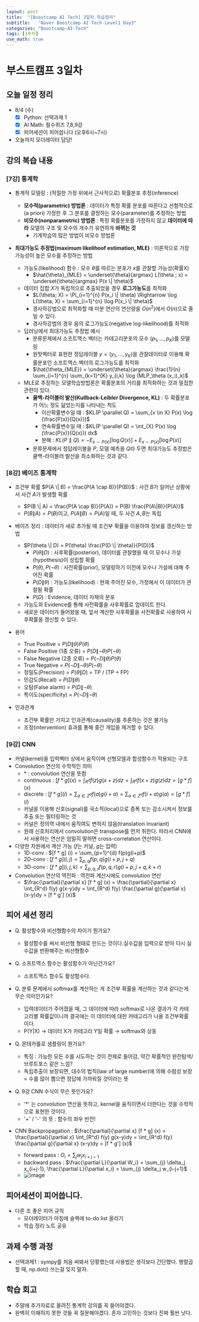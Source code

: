 ```yaml
---
layout: post
title:  "[Boostcamp AI Tech] 3일차 학습정리"
subtitle:   "Naver Boostcamp AI Tech Level1 Day3"
categories: "Boostcamp-AI-Tech"
tags: [1주차]
use_math: true
---
```


# 부스트캠프 3일차

## 오늘 일정 정리

* 8/4 (수)
  - [x] Python: 선택과제 1
  - [x] AI Math: 필수퀴즈 7,8,9강
  - [x] 피어세션이 피어씁니다 (오후6시~7시)
* 오늘까지 모더레이터 담당!

## 강의 복습 내용

### [7강] 통계학

* 통계적 모델링 : (적절한 가정 위에서 근사적으로) 확률분포 추정(inference)
  * **모수적(parametric) 방법론** : 데이터가 특정 확률 분포를 따른다고 선험적으로(a priori) 가정한 후 그 분포를 결정하는 모수(parameter)를 추정하는 방법
  * **비모수(nonparametric) 방법론** : 특정 확률분포를 가정하지 않고 **데이터에 따라** 모델의 구조 및 모수의 개수가 유연하게 **바뀌는 것**
    * 기계학습의 많은 방법이 비모수 방법론
  
* **최대가능도 추정법(maximum likelihoof estimation, MLE)** : 이론적으로 가장 가능성이 높은 모수를 추정하는 방법
  * 가능도(likelihood) 함수 : 모수 $\theta$를 따르는 분포가 $x$를 관찰할 가능성(확률X)
    * $\hat{\theta}_{MLE} = \underset{\theta}{argmax} L(\theta ; x) = \underset{\theta}{argmax} P(x \| \theta)$​
  * 데이터 집합 $X$가 독립적으로 추출되었을 경우 **로그가능도**를 최적화
    * $L(\theta; X) = \Pi_{i=1}^{n} P(x_i \| \theta) \Rightarrow \log L(\theta; X) = \sum_{i=1}^{n} \log P(x_i \| \theta)$
    * 경사하강법으로 최적화할 때 미분 연산의 연산량을 $O(n^2)$에서 $O(n)$으로 줄일 수 있다.
    * 경사하강법의 경우 음의 로그가능도(negative log-likelihood)를 최적화
  * 딥러닝에서 최대가능도 추정법 예시
    * 분류문제에서 소프트맥스 벡터는 카테고리분포의 모수 ($p_1, ..., p_K$)를 모델링
    * 원핫벡터로 표현한 정답레이블 $y = (y_1, ..., y_K)$​을 관찰데이터로 이용해 확률분포인 소프트맥스 벡터의 로그가능도를 최적화
    * $\hat{\theta_{MLE}} = \underset{\theta}{argmax} \frac{1}{n} \sum_{i=1}^{n} \sum_{k=1}^{K} y_{i,k} \log (MLP_\theta (x_i)_k)$
  * MLE로 추정하는 모델학습방법론은 확률분포의 거리를 최적화하는 것과 밀접한 관련이 있다.
    * **쿨백-라이블러 발산(Kullback-Leibler Divergence, KL)** : 두 확률분포가 어느 정도 닮았는지를 나타내는 척도
      * 이산확률변수일 떄 : $KL(P \parallel Q) = \sum_{x \in X} P(x) \log (\frac{P(x)}{Q(x)})$
      * 연속확률변수일 때 : $KL(P \parallel Q) = \int_{X} P(x) \log (\frac{P(x)}{Q(x)}) dx$
      * 분해 : $KL(P \parallel Q) = - E_{x \sim P(x)} [\log Q(x)] + E_{x \sim P(x)} [\log P(x)]$
    * 분류문제에서 정답레이블을 $P$​, 모델 예측을 $Q$​​라 두면 최대가능도 추정법은 쿨백-라이블러 발산을 최소화하는 것과 같다. 


### [8강] 베이즈 통계학

* 조건부 확률 $P(A \| B) = \frac{P(A \cap B)}{P(B)}$​ : 사건 $B$​가 일어난 상황에서 사건 $A$​​가 발생할 확률
  * $P(B \| A) = \frac{P(A \cap B)}{P(A)} = P(B) \frac{P(A\|B)}{P(A)}$​
  * $P(B \| A) = P(B)$이고, $P(A \| B) = P(A)$일 때, 두 사건 $A, B$는 독립

* 베이즈 정리 : 데이터가 새로 추가될 때 조건부 확률을 이용하여 정보를 갱신하는 방법
  * $P(\theta \| D) = P(\theta) \frac{P(D \| \theta)}{P(D)}$
    * $P(\theta \| D)$​​ : 사후확률(posterior), 데이터를 관찰했을 때 이 모수나 가설(hypothesis)이 성립할 확률
    * $P(\theta), P(\neg \theta)$ : 사전확률(prior), 모델링하기 이전에 모수나 가설에 대해 주어진 확률
    * $P(D \| \theta)$​​ : 가능도(likelihood) : 현재 주어진 모수, 가정에서 이 데이터가 관찰될 확률
    * $P(D)$ : Evidence, 데이터 자체의 분포
  * 가능도와 Evidence를 통해 사전확률을 사후확률로 업데이트 한다.
  * 새로운 데이터가 들어왔을 때, 앞서 계산한 사후확률을 사전확률로 사용하여 사후확률을 갱신할 수 있다.

* 용어
  * True Positive = $P(D \| \theta) P(\theta)$
  * False Positive (1종 오류) = $P(D \| \neg \theta) P(\neg \theta)$
  * False Negative (2종 오류) = $P(\neg D \| \theta) P(\theta)$
  * True Negative = $P(\neg D \| \neg \theta) P(\neg \theta)$
  * 정밀도(Precision) = $P(\theta \| D)$​​ = TP / (TP + FP)
  * 민감도(Recall) = $P(D \| \theta)$
  * 오탐(False alarm) = $P(D \| \neg \theta)$
  * 특이도(specificity) = $P(\neg D \| \neg \theta)$​

* 인과관계
  * 조건부 확률만 가지고 인과관계(causality)를 추론하는 것은 불가능
  * 조정(intervention) 효과를 통해 중간 개입을 제거할 수 있다.

### [9강] CNN
* 커널(kernel)을 입력벡터 상에서 움직이며 선형모델과 합성함수가 적용되는 구조
* Convolution 연산의 수학적인 의미
  * $*$ : convolution 연산을 뜻함
  * continuous : $[f * g] (x) = \int_{R^d} f(z)g(x+z)dz = \int_{R^d} f(x+z)g(z)dz = [g * f] (x)$​
  * discrete : $[f * g] (i) = \sum_{a \in Z^d} f(a)g(i+a) = \sum_{a \in Z^d} f(i + a)g(a) = [g * f] (i)$
  * 커널을 이용해 신호(signal)를 국소적(local)으로 증폭 또는 감소시켜서 정보를 추출 또는 필터링하는 것
  * 커널은 정의역 내에서 움직여도 변하지 않음(translation invariant)
  * 원래 신호처리에서 convolution은 transpose를 먼저 취한다. 따라서 CNN에서 사용하는 연산은 엄밀히 말하면 cross-correlation 연산이다.
* 다양한 차원에서 계산 가능 ($f$는 커널, $g$는 입력)
  * 1D-conv : $[f * g] (i) = \sum_{p=1}^{d} f(p)g(i+p)$
  * 2D-conv : $[f * g] (i, j) = \sum_{p, q} f(p, q)g(i+p, j+q)$
  * 3D-conv : $[f * g] (i, j, k) = \sum_{p, q, r} f(p, q, r)g(i+p, j+q, k+r)$
* Convolution 연산의 역전파 : 역전파 계산시에도 convolution 연산
  * $\frac{\partial}{\partial x} [f * g] (x) = \frac{\partial}{\partial x} \int_{R^d} f(y) g(x-y)dy = \int_{R^d} f(y) \frac{\partial g}{\partial x} (x-y)dy = [f * g'] (x)$​

## 피어 세션 정리

* Q. 활성함수와 비선형함수의 차이가 뭔가요?
  * 활성함수를 써서 비선형 형태로 만드는 것이다.실수값을 입력으로 받아 다시 실수값을 반환해주는 비선형함수

* Q. 소프트맥스 함수는 활성함수가 아닌건가요?
  * 소프트맥스 함수도 활성함수다.

* Q. 분류 문제에서 softmax를 계산하는 게 조건부 확률을 계산하는 것과 같다는게 무슨 의미인가요?
  * 입력데이터가 주어졌을 때, 그 데이터에 따라 softmax로 나온 결과가 각 카테고리별 확률값이니까 결국에는 이 데이터에 대한 카테고리가 나올 조건부확률이다.
  * P(Y|X) → 데이터 X가 카테고리 Y일 확률 → softmax와 상동

* Q. 몬테카를로 샘플링이 뭔가요?
  * 특징 : 가능한 모든 수를 시도하는 것이 전제로 들어감, 약간 확률적인 완전탐색/브루트포스 같은 느낌?
  * 독립추출이 보장되면, 대수의 법칙(law of large number)에 의해 수렴성 보장 = 수를 많이 뽑으면 정답에 가까워질 것이라는 뜻

* Q. 9강 CNN 수식이 무슨 뜻인가요?
  * '*' 는 convolution 연산을 뜻하고, kernel을 움직이면서 더한다는 것을 수학적으로 표현한 것이다.
  * '+' / '-' 의 뜻 : 함수의 좌우 반전!

* CNN Backpropagation : $\frac{\partial}{\partial x} [f * g] (x) = \frac{\partial}{\partial x} \int_{R^d} f(y) g(x-y)dy = \int_{R^d} f(y) \frac{\partial g}{\partial x} (x-y)dy = [f * g'] (x)$
  * forward pass : $O_i = \sum_{j} w_j x_{i+j-1}$
  * backward pass : $\frac{\partial L}{\partial W_i} = \sum_{j} \delta_j x_{i+j-1}, \frac{\partial L}{\partial x_i} = \sum_{j} \delta_j w_{i-j+1}$​​
  * ![image](https://user-images.githubusercontent.com/35680202/128604387-2be5b830-65d3-4c86-bb14-07a2ff97477c.png)

## 피어세션이 피어씁니다.

* 다른 조 좋은 피어 규칙
  * 모더레이터가 아침에 슬랙에 to-do list 올리기
  * 학습 정리 노트 공유

## 과제 수행 과정

* 선택과제1 : sympy를 처음 써봐서 당황했는데 사용법은 생각보다 간단했다. 행렬곱할 때, np.dot() 쓰는걸 잊지 말자. 

## 학습 회고

* 주말에 추가자료로 올려진 통계학 강의를 꼭 들어야겠다.
* 완벽히 이해하지 못한 것들 꼭 질문해야겠다. 혼자 고민하는 것보다 진짜 훨씬 낫다.

